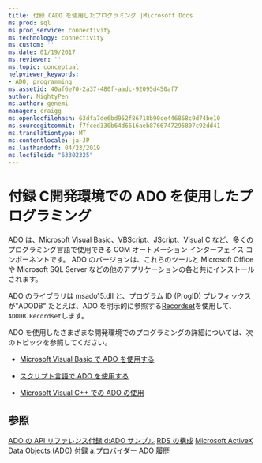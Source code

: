 ```yaml
---
title: 付録 CADO を使用したプログラミング |Microsoft Docs
ms.prod: sql
ms.prod_service: connectivity
ms.technology: connectivity
ms.custom: ''
ms.date: 01/19/2017
ms.reviewer: ''
ms.topic: conceptual
helpviewer_keywords:
- ADO, programming
ms.assetid: 40af6e70-2a37-480f-aadc-92095d450af7
author: MightyPen
ms.author: genemi
manager: craigg
ms.openlocfilehash: 63dfa7de6bd952f86718b90ce446868c9d74be10
ms.sourcegitcommit: f7fced330b64d6616aeb8766747295807c92dd41
ms.translationtype: MT
ms.contentlocale: ja-JP
ms.lasthandoff: 04/23/2019
ms.locfileid: "63302325"
---
```

# <a name="appendix-c-programming-with-ado-in-development-environments"></a>付録 C開発環境での ADO を使用したプログラミング
ADO は、Microsoft Visual Basic、VBScript、JScript、Visual C など、多くのプログラミング言語で使用できる COM オートメーション インターフェイス コンポーネントです。 ADO のバージョンは、これらのツールと Microsoft Office や Microsoft SQL Server などの他のアプリケーションの各と共にインストールされます。

 ADO のライブラリは msado15.dll と、プログラム ID (ProgID) プレフィックスが"ADODB" たとえば、ADO を明示的に参照する[Recordset](../../../ado/reference/ado-api/recordset-object-ado.md)を使用して、`ADODB.Recordset`します。

 ADO を使用したさまざまな開発環境でのプログラミングの詳細については、次のトピックを参照してください。

-   [Microsoft Visual Basic で ADO を使用する](../../../ado/guide/appendixes/using-ado-with-microsoft-visual-basic.md)

-   [スクリプト言語で ADO を使用する](../../../ado/guide/appendixes/using-ado-with-scripting-languages.md)

-   [Microsoft Visual C++ での ADO の使用](../../../ado/guide/appendixes/using-ado-with-microsoft-visual-c.md)

## <a name="see-also"></a>参照
 [ADO の API リファレンス](../../../ado/reference/ado-api/ado-api-reference.md)[付録 d:ADO サンプル](../../../ado/guide/appendixes/appendix-d-ado-samples.md) [RDS の構成](../../../ado/guide/remote-data-service/configuring-rds.md) [Microsoft ActiveX Data Objects (ADO)](../../../ado/microsoft-activex-data-objects-ado.md) [付録 a:プロバイダー](../../../ado/guide/appendixes/appendix-a-providers.md) [ADO 履歴](../../../ado/guide/ado-history.md)
